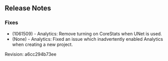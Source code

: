 ## Release Notes

### Fixes

-   \(1061509\) - Analytics: Remove turning on CoreStats when UNet is used.
-   (None) - Analytics: Fixed an issue which inadvertently enabled Analytics when creating a new project.

Revision: a6cc294b73ee
